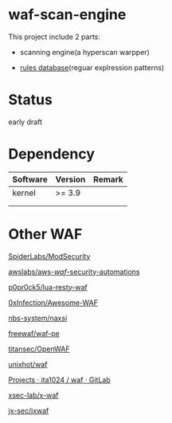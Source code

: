# waf-scan-engine

This project include 2 parts:

- scanning engine(a hyperscan warpper)

- [rules database](rules/)(reguar explression patterns)

# Status

early draft

# Dependency

| Software | Version | Remark |
| -------- | ------- | ------ |
| kernel   | >= 3.9  |        |
|          |         |        |
|          |         |        |

# Other WAF

[SpiderLabs/ModSecurity](https://github.com/SpiderLabs/ModSecurity)

[awslabs/aws-*waf*-security-automations](https://github.com/awslabs/aws-waf-security-automations)

[p0pr0ck5/lua-resty-waf](https://github.com/p0pr0ck5/lua-resty-waf)

[0xInfection/Awesome-WAF](https://github.com/0xInfection/Awesome-WAF)

[nbs-system/naxsi](https://github.com/nbs-system/naxsi)

[freewaf/waf-pe](https://github.com/freewaf/waf-pe)

[titansec/OpenWAF](https://github.com/titansec/OpenWAF)

[unixhot/waf](https://github.com/unixhot/waf)

[Projects · ita1024 / waf · GitLab](https://gitlab.com/ita1024/waf/)

[xsec-lab/x-waf](https://github.com/xsec-lab/x-waf)

[jx-sec/jxwaf](https://github.com/jx-sec/jxwaf)
